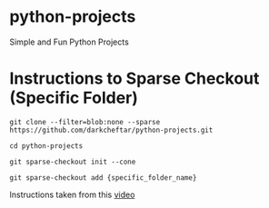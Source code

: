 # python-projects

Simple and Fun Python Projects

# Instructions to Sparse Checkout (Specific Folder)

```
git clone --filter=blob:none --sparse https://github.com/darkcheftar/python-projects.git
```
```
cd python-projects
```
```
git sparse-checkout init --cone
```
```
git sparse-checkout add {specific_folder_name}
```

Instructions taken from this [video](https://www.youtube.com/watch?v=hAxCYmeZosE)
